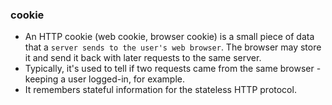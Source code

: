 
### cookie
- An HTTP cookie (web cookie, browser cookie) is a small piece of data that a ```server sends to the user's web browser```. The browser may store it and send it back with later requests to the same server.
- Typically, it's used to tell if two requests came from the same browser - keeping a user logged-in, for example. 
- It remembers stateful information for the stateless HTTP protocol.
